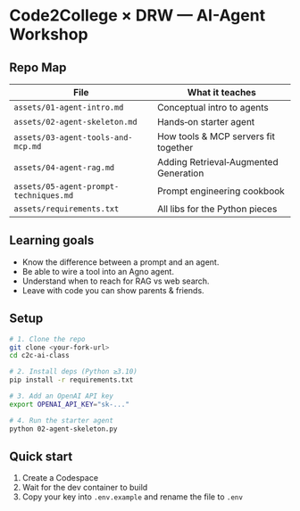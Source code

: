 # Code2College × DRW — AI-Agent Workshop

## Repo Map

| File                            | What it teaches                       |
| ------------------------------- | ------------------------------------- |
| `assets/01-agent-intro.md`             | Conceptual intro to agents            |
| `assets/02-agent-skeleton.md`          | Hands‑on starter agent                |
| `assets/03-agent-tools-and-mcp.md`     | How tools & MCP servers fit together  |
| `assets/04-agent-rag.md`               | Adding Retrieval‑Augmented Generation |
| `assets/05-agent-prompt-techniques.md` | Prompt engineering cookbook           |
| `assets/requirements.txt`              | All libs for the Python pieces        |

## Learning goals

* Know the difference between a prompt and an agent.
* Be able to wire a tool into an Agno agent.
* Understand when to reach for RAG vs web search.
* Leave with code you can show parents & friends.

## Setup

```bash
# 1. Clone the repo
git clone <your‑fork‑url>
cd c2c‑ai‑class

# 2. Install deps (Python ≥3.10)
pip install -r requirements.txt

# 3. Add an OpenAI API key
export OPENAI_API_KEY="sk‑..."

# 4. Run the starter agent
python 02-agent-skeleton.py
```
## Quick start

1. Create a Codespace
2. Wait for the dev container to build
3. Copy your key into `.env.example` and rename the file to `.env`
